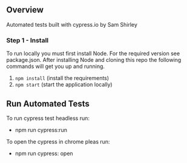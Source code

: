 ## Overview

Automated tests built with cypress.io by Sam Shirley

### Step 1 - Install

To run locally you must first install Node. For the required version see package.json. After installing Node and cloning this repo the following commands will get you up and running.

1. `npm install` (install the requirements)
2. `npm start` (start the application locally)

## Run Automated Tests

To run cypress test headless run:

- npm run cypress:run

To open the cypress in chrome pleas run:

- npm run cypress: open
